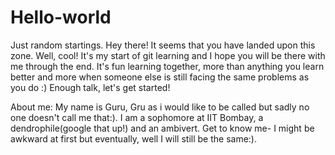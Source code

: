 # Hello-world
Just random startings.
Hey there! It seems that you have landed upon this zone. Well, cool! It's my start of git learning and I hope you will be there with me through the end. It's fun learning together, more than anything you learn better and more when someone else is still facing the same problems as you do :) Enough talk, let's get started!

About me:
My name is Guru, Gru as i would like to be called but sadly no one doesn't call me that:). I am a sophomore at IIT Bombay, a dendrophile(google that up!) and an ambivert. Get to know me- I might be awkward at first but eventually, well I will still be the same:).
